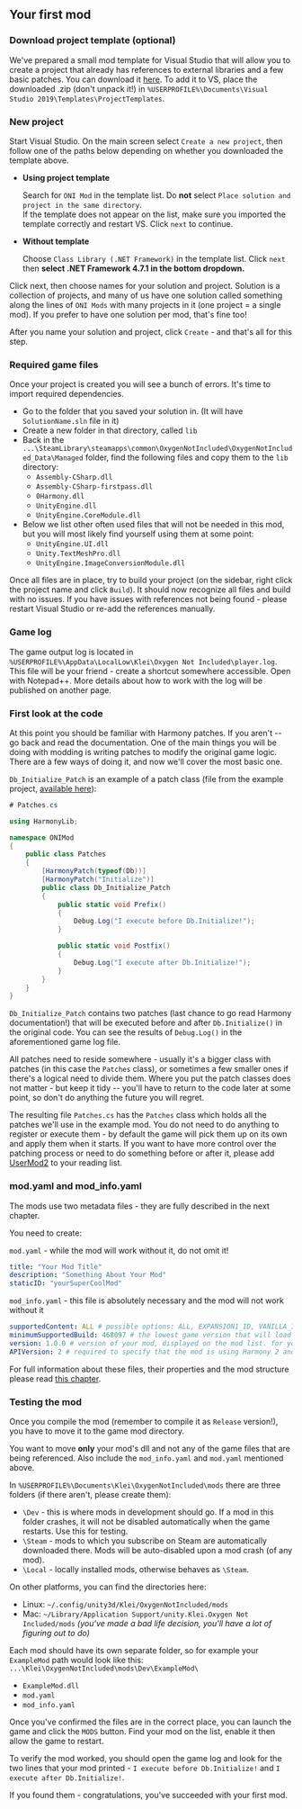 ## Your first mod

### Download project template (optional)
We've prepared a small mod template for Visual Studio that will allow you to create a project that already has references to external libraries and a few basic patches. You can download it [here](https://github.com/Cairath/Oxygen-Not-Included-Modding/raw/master/resources/ONI%20Mod.zip).
To add it to VS, place the downloaded .zip (don't unpack it!) in `%USERPROFILE%\Documents\Visual Studio 2019\Templates\ProjectTemplates`.

### New project
Start Visual Studio. On the main screen select `Create a new project`, then follow one of the paths below depending on whether you downloaded the template above.

* **Using project template**
  
  Search for `ONI Mod` in the template list. Do **not** select `Place solution and project in the same directory`.  
  If the template does not appear on the list, make sure you imported the template correctly and restart VS. Click `next` to continue.

* **Without template**
  
  Choose `Class Library (.NET Framework)` in the template list. Click `next` then **select .NET Framework 4.7.1 in the bottom dropdown.**

Click next, then choose names for your solution and project. Solution is a collection of projects, and many of us have one solution called something along the lines of `ONI Mods` with many projects in it (one project = a single mod). If you prefer to have one solution per mod, that's fine too!

After you name your solution and project, click `Create` - and that's all for this step.

### Required game files
Once your project is created you will see a bunch of errors. It's time to import required dependencies.
* Go to the folder that you saved your solution in. (It will have `SolutionName.sln` file in it)
* Create a new folder in that directory, called `lib`
* Back in the `...\SteamLibrary\steamapps\common\OxygenNotIncluded\OxygenNotIncluded_Data\Managed` folder, find the following files and copy them to the `lib` directory:
  * `Assembly-CSharp.dll`
  * `Assembly-CSharp-firstpass.dll`
  * `0Harmony.dll`
  * `UnityEngine.dll`
  * `UnityEngine.CoreModule.dll`
* Below we list other often used files that will not be needed in this mod, but you will most likely find yourself using them at some point:
  * `UnityEngine.UI.dll`
  * `Unity.TextMeshPro.dll`
  * `UnityEngine.ImageConversionModule.dll`

Once all files are in place, try to build your project (on the sidebar, right click the project name and click `Build`). It should now recognize all files and build with no issues.
If you have issues with references not being found - please restart Visual Studio or re-add the references manually.

### Game log
The game output log is located in `%USERPROFILE%\AppData\LocalLow\Klei\Oxygen Not Included\player.log`. This file will be your friend - create a shortcut somewhere accessible. Open with Notepad++. More details about how to work with the log will be published on another page.

### First look at the code
At this point you should be familiar with Harmony patches. If you aren't -- go back and read the documentation. One of the main things you will be doing with modding is writing patches to modify the original game logic. There are a few ways of doing it, and now we'll cover the most basic one.

`Db_Initialize_Patch` is an example of a patch class (file from the example project, [available here](https://github.com/Cairath/Oxygen-Not-Included-Modding/blob/master/examples/ONI%20Hello%20World%20Mod/ONIMod/Patches.cs)):
```cs
# Patches.cs

using HarmonyLib;

namespace ONIMod
{
	public class Patches
	{
		[HarmonyPatch(typeof(Db))]
		[HarmonyPatch("Initialize")]
		public class Db_Initialize_Patch
		{
			public static void Prefix()
			{
				Debug.Log("I execute before Db.Initialize!");
			}

			public static void Postfix()
			{
				Debug.Log("I execute after Db.Initialize!");
			}
		}
	}
}
```

`Db_Initialize_Patch` contains two patches (last chance to go read Harmony documentation!) that will be executed before and after `Db.Initialize()` in the original code. You can see the results of `Debug.Log()` in the aforementioned game log file.

All patches need to reside somewhere - usually it's a bigger class with patches (in this case the `Patches` class), or sometimes a few smaller ones if there's a logical need to divide them. Where you put the patch classes does not matter - but keep it tidy -- you'll have to return to the code later at some point, so don't do anything the future you will regret.

The resulting file `Patches.cs` has the `Patches` class which holds all the patches we'll use in the example mod. You do not need to do anything to register or execute them - by default the game will pick them up on its own and apply them when it starts. If you want to have more control over the patching process or need to do something before or after it, please add [UserMod2](Mod-Structure#usermod2) to your reading list.

### mod.yaml and mod_info.yaml
The mods use two metadata files - they are fully described in the next chapter.

You need to create:

`mod.yaml` - while the mod will work without it, do not omit it!
```yaml
title: "Your Mod Title" 
description: "Something About Your Mod"
staticID: "yourSuperCoolMod" 
```

`mod_info.yaml` - this file is absolutely necessary and the mod will not work without it
```yaml
supportedContent: ALL # possible options: ALL, EXPANSION1_ID, VANILLA_ID
minimumSupportedBuild: 468097 # the lowest game version that will load the mod
version: 1.0.0 # version of your mod, displayed on the mod list. for your and users' info
APIVersion: 2 # required to specify that the mod is using Harmony 2 and has been upgraded for the mergedown changes
```

For full information about these files, their properties and the mod structure please read [this chapter](Mod-Structure).

### Testing the mod
Once you compile the mod (remember to compile it as `Release` version!), you have to move it to the game mod directory. 

You want to move **only** your mod's dll and not any of the game files that are being referenced. Also include the `mod_info.yaml` and `mod.yaml` mentioned above. 

In `%USERPROFILE%\Documents\Klei\OxygenNotIncluded\mods` there are three folders (if there aren't, please create them):
* `\Dev` - this is where mods in development should go. If a mod in this folder crashes, it will not be disabled automatically when the game restarts. Use this for testing.
* `\Steam` - mods to which you subscribe on Steam are automatically downloaded there. Mods will be auto-disabled upon a mod crash (of any mod).
* `\Local` - locally installed mods, otherwise behaves as `\Steam`. 

On other platforms, you can find the directories here:
* Linux: `~/.config/unity3d/Klei/OxygenNotIncluded/mods`
* Mac: `~/Library/Application Support/unity.Klei.Oxygen Not Included/mods` *(you've made a bad life decision, you'll have a lot of figuring out to do)*

Each mod should have its own separate folder, so for example your `ExampleMod` path would look like this:
`...\Klei\OxygenNotIncluded\mods\Dev\ExampleMod\`
- `ExampleMod.dll`
- `mod.yaml`
- `mod_info.yaml`

Once you've confirmed the files are in the correct place, you can launch the game and click the `MODS` button. Find your mod on the list, enable it then allow the game to restart.

To verify the mod worked, you should open the game log and look for the two lines that your mod printed - `I execute before Db.Initialize!` and `I execute after Db.Initialize!`.

If you found them - congratulations, you've succeeded with your first mod.
